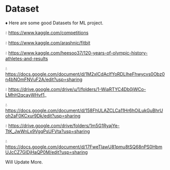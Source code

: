 # Dataset

♦️ Here are some good Datasets for ML project.

💧 https://www.kaggle.com/competitions

💧 https://www.kaggle.com/arashnic/fitbit

💧 https://www.kaggle.com/heesoo37/120-years-of-olympic-history-athletes-and-results

💧 https://docs.google.com/document/d/1M2xICdAclfYoRDLlheFhwycvs0Obz0n4bNOmFNVuF2A/edit?usp=sharing

💧 https://drive.google.com/drive/u/1/folders/1-WiaRTYC4Db0jWCo-LMhH2qcayWHvf1_ 

💧 https://docs.google.com/document/d/158FhULAZCLCa11Hr6hOiLukGuBhrUoh2aF0KCxur9Dk/edit?usp=sharing

💧 https://drive.google.com/drive/folders/1m5G1RyajYe-TtK_JwWnLx9VgqPsUFVta?usp=sharing

💧 https://docs.google.com/document/d/17FweTlawU81pmu8tSQ68nPS0HbmUJcCZ7GlDjHaQP0M/edit?usp=sharing

Will Update More.

